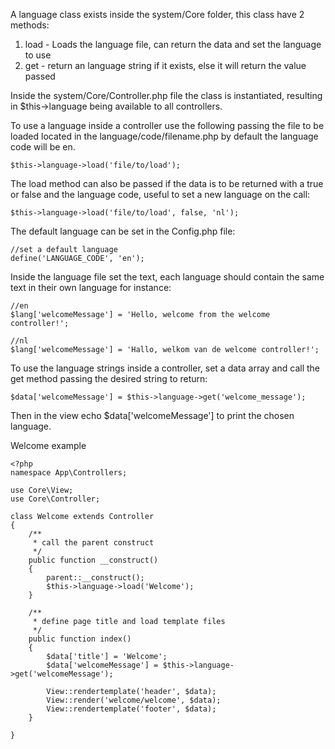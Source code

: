 A language class exists inside the system/Core folder, this class have 2 methods:

1. load - Loads the language file, can return the data and set the language to use
2. get - return an language string if it exists, else it will return the value passed

Inside the system/Core/Controller.php file the class is instantiated, resulting in $this->language being available to all controllers.

To use a language inside a controller use the following passing the file to be loaded located in the language/code/filename.php by default the language code will be en.

````
$this->language->load('file/to/load');
````

The load method can also be passed if the data is to be returned with a true or false and the language code, useful to set a new language on the call:

````
$this->language->load('file/to/load', false, 'nl');
````

The default language can be set in the Config.php file:

````
//set a default language
define('LANGUAGE_CODE', 'en');
````

Inside the language file set the text, each language should contain the same text in their own language for instance:

````
//en
$lang['welcomeMessage'] = 'Hello, welcome from the welcome controller!';
````

````
//nl
$lang['welcomeMessage'] = 'Hallo, welkom van de welcome controller!';
````

To use the language strings inside a controller, set a data array and call the get method passing the desired string to return:

````
$data['welcomeMessage'] = $this->language->get('welcome_message');
````

Then in the view echo $data['welcomeMessage'] to print the chosen language.

Welcome example

````
<?php 
namespace App\Controllers;

use Core\View;
use Core\Controller;

class Welcome extends Controller
{
    /**
     * call the parent construct
     */
    public function __construct()
    {
        parent::__construct();
        $this->language->load('Welcome');
    }

    /**
     * define page title and load template files
     */
    public function index()
    {
        $data['title'] = 'Welcome';
        $data['welcomeMessage'] = $this->language->get('welcomeMessage');

        View::rendertemplate('header', $data);
        View::render('welcome/welcome', $data);
        View::rendertemplate('footer', $data);
    }

}
````
